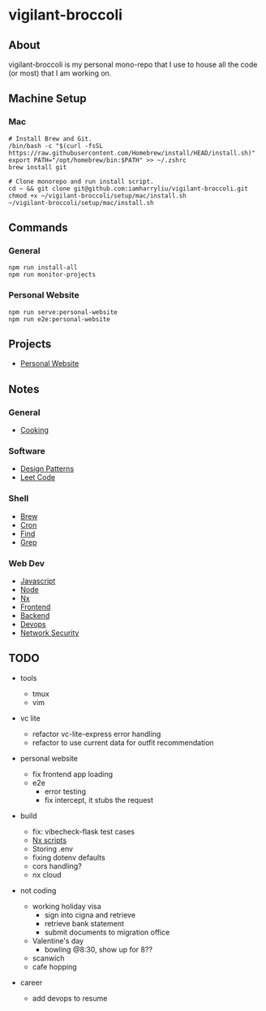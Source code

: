 # vigilant-broccoli

## About

vigilant-broccoli is my personal mono-repo that I use to house all the code (or most) that I am working on.

## Machine Setup

### Mac

```
# Install Brew and Git.
/bin/bash -c "$(curl -fsSL https://raw.githubusercontent.com/Homebrew/install/HEAD/install.sh)"
export PATH="/opt/homebrew/bin:$PATH" >> ~/.zshrc
brew install git
```

```
# Clone monorepo and run install script.
cd ~ && git clone git@github.com:iamharryliu/vigilant-broccoli.git
chmod +x ~/vigilant-broccoli/setup/mac/install.sh
~/vigilant-broccoli/setup/mac/install.sh
```

## Commands

### General

```
npm run install-all
npm run monitor-projects
```

### Personal Website

```
npm run serve:personal-website
npm run e2e:personal-website
```

## Projects

- [Personal Website](projects/personal-website/)

## Notes

### General

- [Cooking](notes/cooking.md)

### Software

- [Design Patterns](notes/design-patterns.md)
- [Leet Code](notes/leet-code.md)

### Shell

- [Brew](notes/os/brew.md)
- [Cron](notes/os/cron.md)
- [Find](notes/os/find.md)
- [Grep](notes/os/grep.md)

### Web Dev

- [Javascript](notes/web-dev/javascript.md)
- [Node](notes/web-dev/node.md)
- [Nx](notes/web-dev/nx.md)
- [Frontend](notes/web-dev/frontend/frontend.md)
- [Backend](notes/web-dev/backend/backend.md)
- [Devops](notes/web-dev/devops/devops.md)
- [Network Security](notes/network-security/network-security.md)

## TODO

- tools
  - tmux
  - vim
- vc lite
  - refactor vc-lite-express error handling
  - refactor to use current data for outfit recommendation
- personal website
  - fix frontend app loading
  - e2e
    - error testing
    - fix intercept, it stubs the request
- build

  - fix: vibecheck-flask test cases
  - [Nx scripts](https://www.youtube.com/watch?v=PRURABLaS8s)
  - Storing .env
  - fixing dotenv defaults
  - cors handling?
  - nx cloud

- not coding
  - working holiday visa
    - sign into cigna and retrieve
    - retrieve bank statement
    - submit documents to migration office
  - Valentine's day
    - bowling @8:30, show up for 8??
  - scanwich
  - cafe hopping
- career
  - add devops to resume
